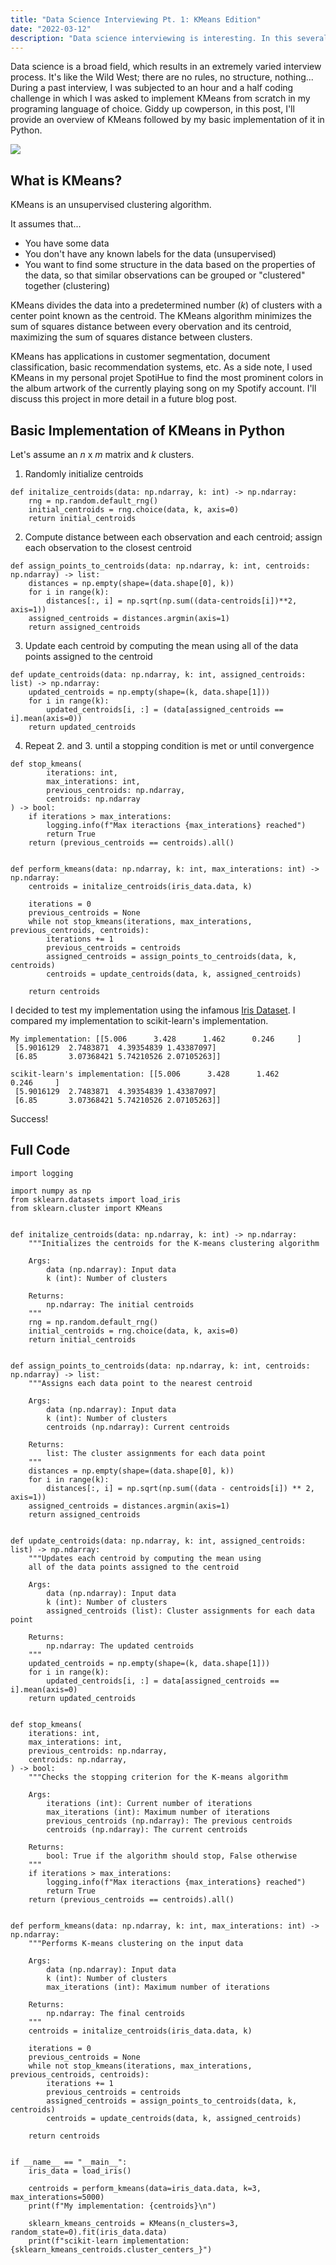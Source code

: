 ```yaml
---
title: "Data Science Interviewing Pt. 1: KMeans Edition"
date: "2022-03-12"
description: "Data science interviewing is interesting. In this several part series, I will explain/implement solutions to problems that I have come across during the data science interview process. These posts serve as practice, but I hope that others will find them useful as well. This time it's KMeans edition."
---
```


Data science is a broad field, which results in an extremely varied interview process. It's like the Wild West; there are no rules, no structure, nothing... During a past interview, I was subjected to an hour and a half coding challenge in which I was asked to implement KMeans from scratch in my programing language of choice. Giddy up cowperson, in this post, I'll provide an overview of KMeans followed by my basic implementation of it in Python.

![](wildwest.jpeg)

## What is KMeans?

KMeans is an unsupervised clustering algorithm.

It assumes that...

-    You have some data
-    You don't have any known labels for the data (unsupervised)
-    You want to find some structure in the data based on the properties of the data, so that similar observations can be grouped or "clustered" together (clustering)

KMeans divides the data into a predetermined number (_k_) of clusters with a center point known as the centroid. The KMeans algorithm minimizes the sum of squares distance between every obervation and its centroid, maximizing the sum of squares distance between clusters.

KMeans has applications in customer segmentation, document classification, basic recommendation systems, etc. As a side note, I used KMeans in my personal projet SpotiHue to find the most prominent colors in the album artwork of the currently playing song on my Spotify account. I'll discuss this project in more detail in a future blog post.

## Basic Implementation of KMeans in Python

Let's assume an _n_ x _m_ matrix and _k_ clusters.

1. Randomly initialize centroids

```
def initalize_centroids(data: np.ndarray, k: int) -> np.ndarray:
    rng = np.random.default_rng()
    initial_centroids = rng.choice(data, k, axis=0)
    return initial_centroids
```

2. Compute distance between each observation and each centroid; assign each observation to the closest centroid

```
def assign_points_to_centroids(data: np.ndarray, k: int, centroids: np.ndarray) -> list:
    distances = np.empty(shape=(data.shape[0], k))
    for i in range(k):
        distances[:, i] = np.sqrt(np.sum((data-centroids[i])**2, axis=1))
    assigned_centroids = distances.argmin(axis=1)
    return assigned_centroids
```

3. Update each centroid by computing the mean using all of the data points assigned to the centroid

```
def update_centroids(data: np.ndarray, k: int, assigned_centroids: list) -> np.ndarray:
    updated_centroids = np.empty(shape=(k, data.shape[1]))
    for i in range(k):
        updated_centroids[i, :] = (data[assigned_centroids == i].mean(axis=0))
    return updated_centroids
```

4. Repeat 2. and 3. until a stopping condition is met or until convergence

```
def stop_kmeans(
        iterations: int,
        max_interations: int,
        previous_centroids: np.ndarray,
        centroids: np.ndarray
) -> bool:
    if iterations > max_interations:
        logging.info(f"Max iteractions {max_interations} reached")
        return True
    return (previous_centroids == centroids).all()


def perform_kmeans(data: np.ndarray, k: int, max_interations: int) -> np.ndarray:
    centroids = initalize_centroids(iris_data.data, k)

    iterations = 0
    previous_centroids = None
    while not stop_kmeans(iterations, max_interations, previous_centroids, centroids):
        iterations += 1
        previous_centroids = centroids
        assigned_centroids = assign_points_to_centroids(data, k, centroids)
        centroids = update_centroids(data, k, assigned_centroids)

    return centroids
```

I decided to test my implementation using the infamous [Iris Dataset](https://scikit-learn.org/stable/auto_examples/datasets/plot_iris_dataset.html). I compared my implementation to scikit-learn's implementation.

```
My implementation: [[5.006      3.428      1.462      0.246     ]
 [5.9016129  2.7483871  4.39354839 1.43387097]
 [6.85       3.07368421 5.74210526 2.07105263]]

scikit-learn's implementation: [[5.006      3.428      1.462      0.246     ]
 [5.9016129  2.7483871  4.39354839 1.43387097]
 [6.85       3.07368421 5.74210526 2.07105263]]
```

Success!

## Full Code

```
import logging

import numpy as np
from sklearn.datasets import load_iris
from sklearn.cluster import KMeans


def initalize_centroids(data: np.ndarray, k: int) -> np.ndarray:
    """Initializes the centroids for the K-means clustering algorithm

    Args:
        data (np.ndarray): Input data
        k (int): Number of clusters

    Returns:
        np.ndarray: The initial centroids
    """
    rng = np.random.default_rng()
    initial_centroids = rng.choice(data, k, axis=0)
    return initial_centroids


def assign_points_to_centroids(data: np.ndarray, k: int, centroids: np.ndarray) -> list:
    """Assigns each data point to the nearest centroid

    Args:
        data (np.ndarray): Input data
        k (int): Number of clusters
        centroids (np.ndarray): Current centroids

    Returns:
        list: The cluster assignments for each data point
    """
    distances = np.empty(shape=(data.shape[0], k))
    for i in range(k):
        distances[:, i] = np.sqrt(np.sum((data - centroids[i]) ** 2, axis=1))
    assigned_centroids = distances.argmin(axis=1)
    return assigned_centroids


def update_centroids(data: np.ndarray, k: int, assigned_centroids: list) -> np.ndarray:
    """Updates each centroid by computing the mean using
    all of the data points assigned to the centroid

    Args:
        data (np.ndarray): Input data
        k (int): Number of clusters
        assigned_centroids (list): Cluster assignments for each data point

    Returns:
        np.ndarray: The updated centroids
    """
    updated_centroids = np.empty(shape=(k, data.shape[1]))
    for i in range(k):
        updated_centroids[i, :] = data[assigned_centroids == i].mean(axis=0)
    return updated_centroids


def stop_kmeans(
    iterations: int,
    max_interations: int,
    previous_centroids: np.ndarray,
    centroids: np.ndarray,
) -> bool:
    """Checks the stopping criterion for the K-means algorithm

    Args:
        iterations (int): Current number of iterations
        max_iterations (int): Maximum number of iterations
        previous_centroids (np.ndarray): The previous centroids
        centroids (np.ndarray): The current centroids

    Returns:
        bool: True if the algorithm should stop, False otherwise
    """
    if iterations > max_interations:
        logging.info(f"Max iteractions {max_interations} reached")
        return True
    return (previous_centroids == centroids).all()


def perform_kmeans(data: np.ndarray, k: int, max_interations: int) -> np.ndarray:
    """Performs K-means clustering on the input data

    Args:
        data (np.ndarray): Input data
        k (int): Number of clusters
        max_iterations (int): Maximum number of iterations

    Returns:
        np.ndarray: The final centroids
    """
    centroids = initalize_centroids(iris_data.data, k)

    iterations = 0
    previous_centroids = None
    while not stop_kmeans(iterations, max_interations, previous_centroids, centroids):
        iterations += 1
        previous_centroids = centroids
        assigned_centroids = assign_points_to_centroids(data, k, centroids)
        centroids = update_centroids(data, k, assigned_centroids)

    return centroids


if __name__ == "__main__":
    iris_data = load_iris()

    centroids = perform_kmeans(data=iris_data.data, k=3, max_interations=5000)
    print(f"My implementation: {centroids}\n")

    sklearn_kmeans_centroids = KMeans(n_clusters=3, random_state=0).fit(iris_data.data)
    print(f"scikit-learn implementation: {sklearn_kmeans_centroids.cluster_centers_}")
```
